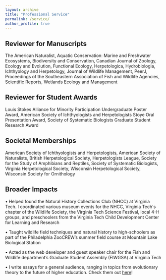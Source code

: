 ```yaml
---
layout: archive
title: "Professional Service"
permalink: /service/
author_profile: true
---
```


## Reviewer for Manuscripts
The American Naturalist, Aquatic Conservation: Marine and Freshwater Ecosystems, Biodiversity and Conservation, Canadian Journal of Zoology, Ecology and Evolution, Functional Ecology, Herpetologica, Hydrobiologia, Ichthyology and Herpetology, Journal of Wildlife Management, PeerJ, Proceedings of the Southeastern Association of Fish and Wildlife Agencies, Scientific Reports, Wetlands Ecology and Management

## Reviewer for Student Awards
Louis Stokes Alliance for Minority Participation Undergraduate Poster Award, American Society of Ichthyologists and Herpetologists Stoye Oral Presentation Award, Society of Systematic Biologists Graduate Student Research Award

## Societal Memberships
American Society of Ichthyologists and Herpetologists, American Society of Naturalists, British Herpetological Society, Herpetologists League, Society for the Study of Amphibians and Reptiles, Society of Systematic Biologists, Virginia Herpetological Society, Wisconsin Herpetological Society, Wisconsin Society for Ornithology

## Broader Impacts
•	Helped found the Natural History Collections Club (NHCC) at Virginia Tech. I coordinated various museum events for the NHCC, Virginia Tech's chapter of the Wildlife Society, the Virginia Tech Science Festival, local 4-H groups, and preschoolers from the Virginia Tech Child Development Center for Learning and Research

•	Taught wildlife field techniques and natural history to high-schoolers as part of the Philadelphia ZooCREW’s summer field course at Mountain Lake Biological Station

•	Acted as the web developer and guest speaker chair for the Fish and Wildlife department’s Graduate Student Assembly (FIWGSA) at Virginia Tech

•	I write essays for a general audience, ranging in topics from evolutionary theory to the future of higher education. Check them out [here](essays.md)!
